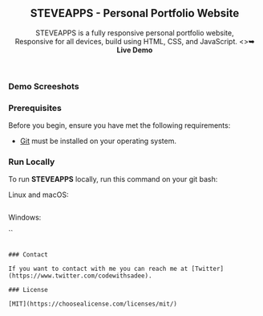 <div align="center">
  
 <br />
  <br />

  <h2 align="center"> STEVEAPPS - Personal Portfolio Website</h2>

STEVEAPPS is a fully responsive personal portfolio website, <br />Responsive for all devices, build using HTML, CSS, and JavaScript.
<><strong>➥ Live Demo</strong></a>

</div>

<br />

### Demo Screeshots


### Prerequisites

Before you begin, ensure you have met the following requirements:

* [Git](https://git-scm.com/downloads "Download Git") must be installed on your operating system.

### Run Locally

To run **STEVEAPPS** locally, run this command on your git bash:

Linux and macOS:

```bash

```

Windows:

``
```

### Contact

If you want to contact with me you can reach me at [Twitter](https://www.twitter.com/codewithsadee).

### License

[MIT](https://choosealicense.com/licenses/mit/)
